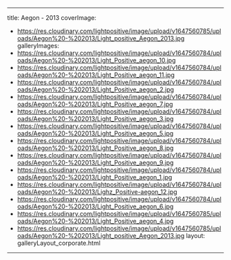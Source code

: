 
---
title: Aegon - 2013
coverImage:
  - https://res.cloudinary.com/lightpositive/image/upload/v1647560785/uploads/Aegon%20-%202013/Light_positive_Aegon_2013.jpg
galleryImages:
   - https://res.cloudinary.com/lightpositive/image/upload/v1647560784/uploads/Aegon%20-%202013/Light_Positive_aegon_10.jpg
   - https://res.cloudinary.com/lightpositive/image/upload/v1647560784/uploads/Aegon%20-%202013/Light_Positive_aegon_11.jpg
   - https://res.cloudinary.com/lightpositive/image/upload/v1647560784/uploads/Aegon%20-%202013/Light_Positive_aegon_2.jpg
   - https://res.cloudinary.com/lightpositive/image/upload/v1647560784/uploads/Aegon%20-%202013/Light_Positive_aegon_7.jpg
   - https://res.cloudinary.com/lightpositive/image/upload/v1647560784/uploads/Aegon%20-%202013/Light_Positive_aegon_3.jpg
   - https://res.cloudinary.com/lightpositive/image/upload/v1647560784/uploads/Aegon%20-%202013/Light_Positive_aegon_5.jpg
   - https://res.cloudinary.com/lightpositive/image/upload/v1647560784/uploads/Aegon%20-%202013/Light_Positive_aegon_8.jpg
   - https://res.cloudinary.com/lightpositive/image/upload/v1647560784/uploads/Aegon%20-%202013/Light_Positive_aegon_9.jpg
   - https://res.cloudinary.com/lightpositive/image/upload/v1647560784/uploads/Aegon%20-%202013/Light_Positive_aegon_1.jpg
   - https://res.cloudinary.com/lightpositive/image/upload/v1647560784/uploads/Aegon%20-%202013/Lighz_Positive-aegon_12.jpg
   - https://res.cloudinary.com/lightpositive/image/upload/v1647560784/uploads/Aegon%20-%202013/Light_Positive_aegon_6.jpg
   - https://res.cloudinary.com/lightpositive/image/upload/v1647560785/uploads/Aegon%20-%202013/Light_Positive_aegon_4.jpg
   - https://res.cloudinary.com/lightpositive/image/upload/v1647560785/uploads/Aegon%20-%202013/Light_positive_Aegon_2013.jpg
layout: galleryLayout_corporate.html
---
